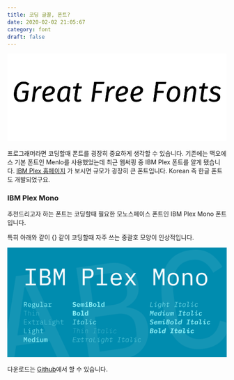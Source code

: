 ```yaml
---
title: 코딩 글꼴, 폰트?
date: 2020-02-02 21:05:67
category: font
draft: false
---
```


![font](./matcherator_help_clear.png)

프로그래머라면 코딩할때 폰트를 굉장히 중요하게 생각할 수 있습니다. 기존에는 맥오에스 기본 폰트인 Menlo를 사용했었는데 최근 웹써핑 중 IBM Plex 폰트를 알게 됐습니다.
[IBM Plex 홈페이지](http://ibm.com/plex) 가 보시면 규모가 굉장히 큰 폰트입니다. Korean 즉 한글 폰트도 개발되었구요.

### IBM Plex Mono

추천드리고자 하는 폰트는 코딩할때 필요한 모노스페이스 폰트인 IBM Plex Mono 폰트입니다.

특히 아래와 같이 {} 같이 코딩할때 자주 쓰는 중괄호 모양이 인상적입니다.

![](./ibmplexmono.png)

다운로드는 [Github](https://github.com/IBM/plex/releases)에서 할 수 있습니다.
